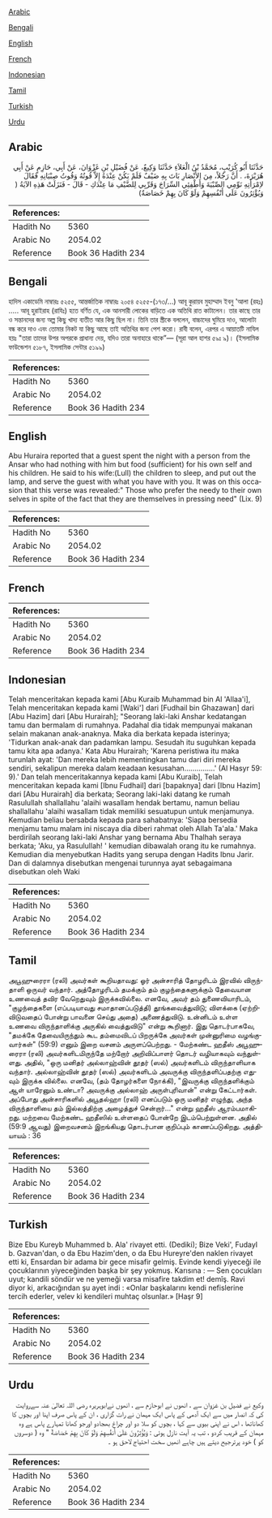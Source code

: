 [Arabic](#arabic)

[Bengali](#bengali)

[English](#english)

[French](#french)

[Indonesian](#indonesian)

[Tamil](#tamil)

[Turkish](#turkish)

[Urdu](#urdu)

## Arabic


<div dir="rtl" lang="ar" style={{fontSize:'larger',backgroundColor:'#f8f9fa',padding:20}}>
حَدَّثَنَا أَبُو كُرَيْبٍ، مُحَمَّدُ بْنُ الْعَلاَءِ حَدَّثَنَا وَكِيعٌ، عَنْ فُضَيْلِ بْنِ غَزْوَانَ، عَنْ أَبِي، حَازِمٍ عَنْ أَبِي هُرَيْرَةَ، ‏.‏ أَنَّ رَجُلاً، مِنَ الأَنْصَارِ بَاتَ بِهِ ضَيْفٌ فَلَمْ يَكُنْ عِنْدَهُ إِلاَّ قُوتُهُ وَقُوتُ صِبْيَانِهِ فَقَالَ لاِمْرَأَتِهِ نَوِّمِي الصِّبْيَةَ وَأَطْفِئِي السِّرَاجَ وَقَرِّبِي لِلضَّيْفِ مَا عِنْدَكِ - قَالَ - فَنَزَلَتْ هَذِهِ الآيَةُ ‏(‏ وَيُؤْثِرُونَ عَلَى أَنْفُسِهِمْ وَلَوْ كَانَ بِهِمْ خَصَاصَةٌ‏)‏
</div>
<div style={{backgroundColor:'#f8f9fa',padding:20, marginBottom: 10}}><table> <thead> <tr> <th>References:</th> <th></th> </tr> </thead> <tbody><tr><td>Hadith No</td><td>5360</td></tr><tr><td>Arabic No</td><td>2054.02</td></tr><tr><td>Reference</td><td>Book 36 Hadith 234</td></tr></tbody></table></div>

## Bengali


<div dir="ltr" lang="bn" style={{fontSize:'larger',backgroundColor:'#f8f9fa',padding:20}}>
হাদিস একাডেমি নাম্বারঃ ৫২৫৫, আন্তর্জাতিক নাম্বারঃ ২০৫৪ ৫২৫৫-(১৭৩/...) আবূ কুরায়ব মুহাম্মাদ ইবনু 'আলা (রহঃ) ..... আবূ হুরাইরাহ (রাযিঃ) হতে বর্ণিত যে, এক আনসারী লোকের বাড়িতে এক অতিথি রাত কাটালেন। তার কাছে তার ও সন্তানদের জন্য অল্প কিছু খাদ্য ব্যতীত আর কিছু ছিল না। তিনি তার স্ত্রীকে বললেন, বাচ্চাদের ঘুমিয়ে দাও, আলোটা বন্ধ করে দাও এবং তোমার নিকট যা কিছু আছে তাই অতিথির জন্য পেশ করো। রাবী বলেন, এরপর এ আয়াতটি নাযিল হয়ঃ "তারা তাদের উপর অপরকে প্রাধান্য দেয়, যদিও তারা অনাহারে থাকে”— (সূরা আল হাশর ৫৯ঃ ৯)। (ইসলামিক ফাউন্ডেশন ৫১৮৭, ইসলামিক সেন্টার ৫১৯৯)
</div>
<div style={{backgroundColor:'#f8f9fa',padding:20, marginBottom: 10}}><table> <thead> <tr> <th>References:</th> <th></th> </tr> </thead> <tbody><tr><td>Hadith No</td><td>5360</td></tr><tr><td>Arabic No</td><td>2054.02</td></tr><tr><td>Reference</td><td>Book 36 Hadith 234</td></tr></tbody></table></div>

## English


<div dir="ltr" lang="en" style={{fontSize:'larger',backgroundColor:'#f8f9fa',padding:20}}>
Abu Huraira reported that a guest spent the night with a person from the Ansar who had nothing with him but food (sufficient) for his own self and his children. He said to his wife:(Lull) the children to sleep, and put out the lamp, and serve the guest with what you have with you. It was on this occasion that this verse was revealed:" Those who prefer the needy to their own selves in spite of the fact that they are themselves in pressing need" (Lix. 9)
</div>
<div style={{backgroundColor:'#f8f9fa',padding:20, marginBottom: 10}}><table> <thead> <tr> <th>References:</th> <th></th> </tr> </thead> <tbody><tr><td>Hadith No</td><td>5360</td></tr><tr><td>Arabic No</td><td>2054.02</td></tr><tr><td>Reference</td><td>Book 36 Hadith 234</td></tr></tbody></table></div>

## French


<div dir="ltr" lang="fr" style={{fontSize:'larger',backgroundColor:'#f8f9fa',padding:20}}>

</div>
<div style={{backgroundColor:'#f8f9fa',padding:20, marginBottom: 10}}><table> <thead> <tr> <th>References:</th> <th></th> </tr> </thead> <tbody><tr><td>Hadith No</td><td>5360</td></tr><tr><td>Arabic No</td><td>2054.02</td></tr><tr><td>Reference</td><td>Book 36 Hadith 234</td></tr></tbody></table></div>

## Indonesian


<div dir="ltr" lang="id" style={{fontSize:'larger',backgroundColor:'#f8f9fa',padding:20}}>
Telah menceritakan kepada kami [Abu Kuraib Muhammad bin Al 'Allaa'i], Telah menceritakan kepada kami [Waki'] dari [Fudhail bin Ghazawan] dari [Abu Hazim] dari [Abu Hurairah]; "Seorang laki-laki Anshar kedatangan tamu dan bermalam di rumahnya. Padahal dia tidak mempunyai makanan selain makanan anak-anaknya. Maka dia berkata kepada isterinya; 'Tidurkan anak-anak dan padamkan lampu. Sesudah itu suguhkan kepada tamu kita apa adanya.' Kata Abu Hurairah; 'Karena peristiwa itu maka turunlah ayat: 'Dan mereka lebih mementingkan tamu dari diri mereka sendiri, sekalipun mereka dalam keadaan kesusahan……………' (Al Hasyr 59: 9).' Dan telah menceritakannya kepada kami [Abu Kuraib], Telah menceritakan kepada kami [Ibnu Fudhail] dari [bapaknya] dari [Ibnu Hazim] dari [Abu Hurairah] dia berkata; Seorang laki-laki datang ke rumah Rasulullah shallallahu 'alaihi wasallam hendak bertamu, namun beliau shallallahu 'alaihi wasallam tidak memiliki sesuatupun untuk menjamunya. Kemudian beliau bersabda kepada para sahabatnya: 'Siapa bersedia menjamu tamu malam ini niscaya dia diberi rahmat oleh Allah Ta'ala.' Maka berdirilah seorang laki-laki Anshar yang bernama Abu Thalhah seraya berkata; 'Aku, ya Rasulullah! ' kemudian dibawalah orang itu ke rumahnya. Kemudian dia menyebutkan Hadits yang serupa dengan Hadits Ibnu Jarir. Dan di dalamnya disebutkan mengenai turunnya ayat sebagaimana disebutkan oleh Waki
</div>
<div style={{backgroundColor:'#f8f9fa',padding:20, marginBottom: 10}}><table> <thead> <tr> <th>References:</th> <th></th> </tr> </thead> <tbody><tr><td>Hadith No</td><td>5360</td></tr><tr><td>Arabic No</td><td>2054.02</td></tr><tr><td>Reference</td><td>Book 36 Hadith 234</td></tr></tbody></table></div>

## Tamil


<div dir="ltr" lang="ta" style={{fontSize:'larger',backgroundColor:'#f8f9fa',padding:20}}>
அபூஹுரைரா (ரலி) அவர்கள் கூறியதாவது: ஓர் அன்சாரித் தோழரிடம் இரவில் விருந்தாளி ஒருவர் வந்தார். அத்தோழரிடம் தமக்கும் தம் குழந்தைகளுக்கும் தேவையான உணவைத் தவிர வேறெதுவும் இருக்கவில்லை. எனவே, அவர் தம் துணைவியாரிடம், "குழந்தைகளை (எப்படியாவது சமாதானப்படுத்தி) தூங்கவைத்துவிடு; விளக்கை (ஏற்றிவிடுவதைப் போன்று பாவனை செய்து அதை) அணைத்துவிடு. உன்னிடம் உள்ள உணவை விருந்தாளிக்கு அருகில் வைத்துவிடு" என்று கூறினார். இது தொடர்பாகவே, "தமக்கே தேவையிருந்தும் கூட தம்மைவிடப் பிறருக்கே அவர்கள் முன்னுரிமை வழங்குவார்கள்" (59:9) எனும் இறை வசனம் அருளப்பெற்றது. - மேற்கண்ட ஹதீஸ் அபூஹுரைரா (ரலி) அவர்களிடமிருந்தே மற்றோர் அறிவிப்பாளர் தொடர் வழியாகவும் வந்துள்ளது. அதில், "ஒரு மனிதர் அல்லாஹ்வின் தூதர் (ஸல்) அவர்களிடம் விருந்தாளியாக வந்தார். அல்லாஹ்வின் தூதர் (ஸல்) அவர்களிடம் அவருக்கு விருந்தளிப்பதற்கு எதுவும் இருக்க வில்லை. எனவே, (தம் தோழர்களை நோக்கி), "இவருக்கு விருந்தளிக்கும் ஆள் யாரேனும் உண்டா? அவருக்கு அல்லாஹ் அருள்புரிவான்" என்று கேட்டார்கள். அப்போது அன்சாரிகளில் அபூதல்ஹா (ரலி) எனப்படும் ஒரு மனிதர் எழுந்து, அந்த விருந்தாளியை தம் இல்லத்திற்கு அழைத்துச் சென்றார்..." என்று ஹதீஸ் ஆரம்பமாகிறது. மற்றவை மேற்கண்ட ஹதீஸில் உள்ளதைப் போன்றே இடம்பெற்றுள்ளன. அதில் (59:9 ஆவது) இறைவசனம் இறங்கியது தொடர்பான குறிப்பும் காணப்படுகிறது. அத்தியாயம் : 36
</div>
<div style={{backgroundColor:'#f8f9fa',padding:20, marginBottom: 10}}><table> <thead> <tr> <th>References:</th> <th></th> </tr> </thead> <tbody><tr><td>Hadith No</td><td>5360</td></tr><tr><td>Arabic No</td><td>2054.02</td></tr><tr><td>Reference</td><td>Book 36 Hadith 234</td></tr></tbody></table></div>

## Turkish


<div dir="ltr" lang="tr" style={{fontSize:'larger',backgroundColor:'#f8f9fa',padding:20}}>
Bize Ebu Kureyb Muhammed b. Ala' rivayet etti. (Dediki); Bize Veki', FudayI b. Gazvan'dan, o da Ebu Hazim'den, o da Ebu Hureyre'den naklen rivayet etti ki, Ensardan bir adama bir gece misafir gelmiş. Evinde kendi yiyeceği ile çocuklarının yiyeceğinden başka bir şey yokmuş. Karısına : — Sen çocukları uyut; kandili söndür ve ne yemeği varsa misafire takdim et! demîş. Ravi diyor ki, arkacığından şu ayet indi : «Onlar başkalarını kendi nefislerine tercih ederler, velev ki kendileri muhtaç olsunlar.» [Haşr 9]
</div>
<div style={{backgroundColor:'#f8f9fa',padding:20, marginBottom: 10}}><table> <thead> <tr> <th>References:</th> <th></th> </tr> </thead> <tbody><tr><td>Hadith No</td><td>5360</td></tr><tr><td>Arabic No</td><td>2054.02</td></tr><tr><td>Reference</td><td>Book 36 Hadith 234</td></tr></tbody></table></div>

## Urdu


<div dir="rtl" lang="ur" style={{fontSize:'larger',backgroundColor:'#f8f9fa',padding:20}}>
وکیع نے فضیل بن غزوان سے ، انھوں نے ابوحازم سے ، انھوں نےابوہریرہ رضی اللہ تعالیٰ عنہ سےروایت کی کہ انصار میں سے ایک آدمی کے پاس ایک مہمان نے رات گزاری ، ان کے پاس صرف اپنا اور بچوں کا کھاناتھا ، اس نے اپنی بیوی سے کہا ، بچوں کو سلا دو اور چراغ بھجادو اورجو کھانا تمہارے پاس ہے وہ مہمان کے قریب کردو ، تب یہ آیت نازل ہوئی : وَيُؤْثِرُونَ عَلَىٰ أَنفُسِهِمْ وَلَوْ كَانَ بِهِمْ خَصَاصَةٌ " وہ ( دوسروں کو ) خود پرترجیح دیتے ہیں چاہے انھیں سخت احتیاج لاحق ہو ۔
</div>
<div style={{backgroundColor:'#f8f9fa',padding:20, marginBottom: 10}}><table> <thead> <tr> <th>References:</th> <th></th> </tr> </thead> <tbody><tr><td>Hadith No</td><td>5360</td></tr><tr><td>Arabic No</td><td>2054.02</td></tr><tr><td>Reference</td><td>Book 36 Hadith 234</td></tr></tbody></table></div>